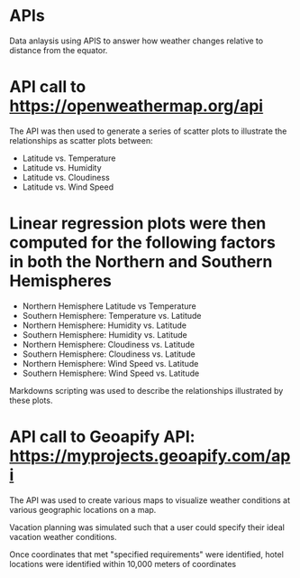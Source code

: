 # APIs
Data anlaysis using APIS to answer how weather changes relative to distance from the equator. 

# API call to https://openweathermap.org/api

The API was then used to generate a series of scatter plots to illustrate the relationships as scatter plots between:
* Latitude vs. Temperature
* Latitude vs. Humidity
* Latitude vs. Cloudiness
* Latitude vs. Wind Speed

# Linear regression plots were then computed for the following factors in both the Northern and Southern Hemispheres
* Northern Hemisphere Latitude vs Temperature
* Southern Hemisphere: Temperature vs. Latitude
* Northern Hemisphere: Humidity vs. Latitude
* Southern Hemisphere: Humidity vs. Latitude
* Northern Hemisphere: Cloudiness vs. Latitude
* Southern Hemisphere: Cloudiness vs. Latitude
* Northern Hemisphere: Wind Speed vs. Latitude
* Southern Hemisphere: Wind Speed vs. Latitude

Markdowns scripting was used to describe the relationships illustrated by these plots. 


# API call to Geoapify API: https://myprojects.geoapify.com/api

The API was used to create various maps to visualize weather conditions at various geographic locations on a map. 

Vacation planning was simulated such that a user could specify their ideal vacation weather conditions. 

Once coordinates that met "specified requirements" were identified, hotel locations were identified within 10,000 meters of coordinates 
